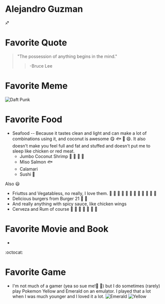 # Alejandro Guzman 

:sagittarius:

# Favorite Quote
>"The possession of anything begins in the mind."
>>-Bruce Lee

# Favorite Meme
![Daft Punk](https://cloud.githubusercontent.com/assets/11199390/9568912/f2b374ce-4f26-11e5-94ae-0fe2f550d5b2.gif)

# Favorite Food
- Seafood
-- Because it tastes clean and light and can make a lot of combinations using it, and coconut is awesome :yum: :fish: :sushi: :smile:. It also doesn't make you feel full and fat and stuffed and doesn't put me to sleep like chicken or red meat.
  - Jumbo Coconut Shrimp :fried_shrimp: :fried_shrimp: :fried_shrimp: :fried_shrimp:
  - Miso Salmon :fish:
  - Calamari
  - Sushi :sushi:

Also :smiley:
- Friuttss and Vegatabless, no really, I love them. :apple: :grapes: :peach: :pear: :watermelon: :pineapple: :strawberry: :corn: :melon: :tomato: :banana: :lemon:
- Delicious burgers from Burger 21 :hamburger: :hamburger:
- And really anything with spicy sauce, like chicken wings
- Cerveza and Rum of course :beer: :beer: :beer: :beer: :tropical_drink: :tropical_drink: :tropical_drink:

# Favorite Movie and Book
- 

:octocat:

# Favorite Game
- I'm not much of a gamer (yea so sue me!:fu: :tongue:) but I do sometimes (rarely) play Pokemon Yellow and Emerald on an emulator. I played that a lot when I was much younger and I loved it a lot. 
![Emerald](https://cloud.githubusercontent.com/assets/11199390/9568907/c86d6a6c-4f26-11e5-9d77-9d45677b8914.png)
![Yellow](https://cloud.githubusercontent.com/assets/11199390/9568910/db4a231e-4f26-11e5-81c1-bfad36961755.jpg)
